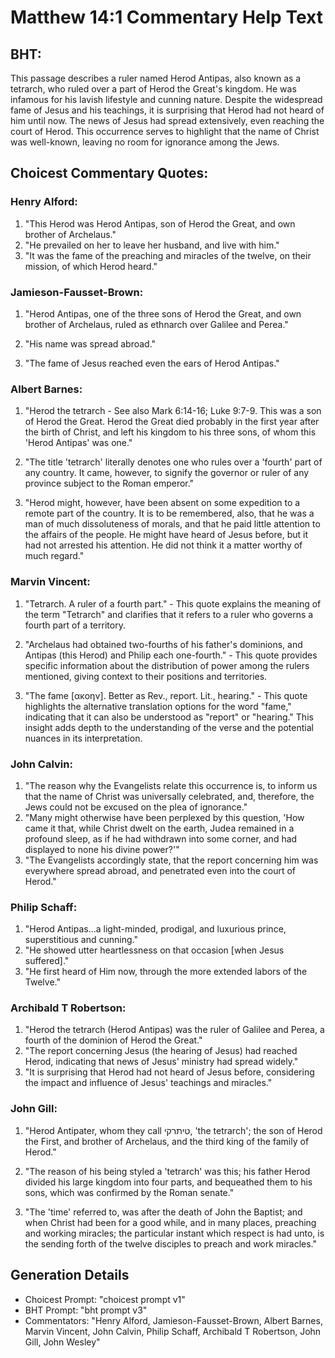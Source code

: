 # Matthew 14:1 Commentary Help Text

## BHT:
This passage describes a ruler named Herod Antipas, also known as a tetrarch, who ruled over a part of Herod the Great's kingdom. He was infamous for his lavish lifestyle and cunning nature. Despite the widespread fame of Jesus and his teachings, it is surprising that Herod had not heard of him until now. The news of Jesus had spread extensively, even reaching the court of Herod. This occurrence serves to highlight that the name of Christ was well-known, leaving no room for ignorance among the Jews.

## Choicest Commentary Quotes:
### Henry Alford:
1. "This Herod was Herod Antipas, son of Herod the Great, and own brother of Archelaus."
2. "He prevailed on her to leave her husband, and live with him."
3. "It was the fame of the preaching and miracles of the twelve, on their mission, of which Herod heard."

### Jamieson-Fausset-Brown:
1. "Herod Antipas, one of the three sons of Herod the Great, and own brother of Archelaus, ruled as ethnarch over Galilee and Perea." 

2. "His name was spread abroad." 

3. "The fame of Jesus reached even the ears of Herod Antipas."

### Albert Barnes:
1. "Herod the tetrarch - See also Mark 6:14-16; Luke 9:7-9. This was a son of Herod the Great. Herod the Great died probably in the first year after the birth of Christ, and left his kingdom to his three sons, of whom this 'Herod Antipas' was one." 

2. "The title 'tetrarch' literally denotes one who rules over a 'fourth' part of any country. It came, however, to signify the governor or ruler of any province subject to the Roman emperor." 

3. "Herod might, however, have been absent on some expedition to a remote part of the country. It is to be remembered, also, that he was a man of much dissoluteness of morals, and that he paid little attention to the affairs of the people. He might have heard of Jesus before, but it had not arrested his attention. He did not think it a matter worthy of much regard."

### Marvin Vincent:
1. "Tetrarch. A ruler of a fourth part." - This quote explains the meaning of the term "Tetrarch" and clarifies that it refers to a ruler who governs a fourth part of a territory. 

2. "Archelaus had obtained two-fourths of his father's dominions, and Antipas (this Herod) and Philip each one-fourth." - This quote provides specific information about the distribution of power among the rulers mentioned, giving context to their positions and territories.

3. "The fame [ακοην]. Better as Rev., report. Lit., hearing." - This quote highlights the alternative translation options for the word "fame," indicating that it can also be understood as "report" or "hearing." This insight adds depth to the understanding of the verse and the potential nuances in its interpretation.

### John Calvin:
1. "The reason why the Evangelists relate this occurrence is, to inform us that the name of Christ was universally celebrated, and, therefore, the Jews could not be excused on the plea of ignorance."
2. "Many might otherwise have been perplexed by this question, 'How came it that, while Christ dwelt on the earth, Judea remained in a profound sleep, as if he had withdrawn into some corner, and had displayed to none his divine power?'"
3. "The Evangelists accordingly state, that the report concerning him was everywhere spread abroad, and penetrated even into the court of Herod."

### Philip Schaff:
1. "Herod Antipas...a light-minded, prodigal, and luxurious prince, superstitious and cunning."
2. "He showed utter heartlessness on that occasion [when Jesus suffered]."
3. "He first heard of Him now, through the more extended labors of the Twelve."

### Archibald T Robertson:
1. "Herod the tetrarch (Herod Antipas) was the ruler of Galilee and Perea, a fourth of the dominion of Herod the Great."
2. "The report concerning Jesus (the hearing of Jesus) had reached Herod, indicating that news of Jesus' ministry had spread widely."
3. "It is surprising that Herod had not heard of Jesus before, considering the impact and influence of Jesus' teachings and miracles."

### John Gill:
1. "Herod Antipater, whom they call טיתרקי, 'the tetrarch'; the son of Herod the First, and brother of Archelaus, and the third king of the family of Herod." 

2. "The reason of his being styled a 'tetrarch' was this; his father Herod divided his large kingdom into four parts, and bequeathed them to his sons, which was confirmed by the Roman senate."

3. "The 'time' referred to, was after the death of John the Baptist; and when Christ had been for a good while, and in many places, preaching and working miracles; the particular instant which respect is had unto, is the sending forth of the twelve disciples to preach and work miracles."


## Generation Details
- Choicest Prompt: "choicest prompt v1"
- BHT Prompt: "bht prompt v3"
- Commentators: "Henry Alford, Jamieson-Fausset-Brown, Albert Barnes, Marvin Vincent, John Calvin, Philip Schaff, Archibald T Robertson, John Gill, John Wesley"
